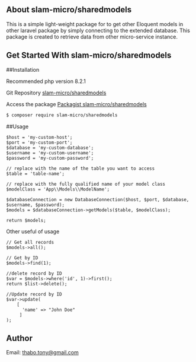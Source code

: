 
## About slam-micro/sharedmodels

This is a simple light-weight package for to get other Eloquent
models in other laravel package by simply connecting to the extended database.
This package is created to retrieve data from other micro-service instance.

## Get Started With slam-micro/sharedmodels 

##Installation

Recommended php version 8.2.1

Git Repository [slam-micro/sharedmodels](https://github.com/TonySlam/laravel-shared-models) 

Access the package [Packagist slam-micro/sharedmodels](https://packagist.org/packages/slam-micro/sharedmodels) 
````bash
$ composer require slam-micro/sharedmodels
````

##Usage

````
$host = 'my-custom-host';
$port = 'my-custom-port';
$database = 'my-custom-database';
$username = 'my-custom-username';
$password = 'my-custom-password';

// replace with the name of the table you want to access
$table = 'table-name'; 

// replace with the fully qualified name of your model class
$modelClass = 'App\\Models\\ModelName'; 

$databaseConnection = new DatabaseConnection($host, $port, $database, $username, $password);
$models = $databaseConnection->getModels($table, $modelClass);

return $models;
````
Other useful of usage 
````
// Get all records
$models->all();

// Get by ID
$models->find(1);

//delete record by ID
$var = $models->where('id', 1)->first();
return $list->delete();

//Update record by ID
$var->update(
    [
      'name' => "John Doe"
     ]
);
````


## Author
Email: thabo.tony@gmail.com
